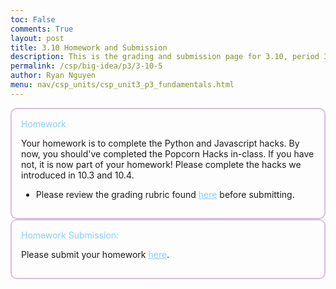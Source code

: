 ```yaml
---
toc: False
comments: True
layout: post
title: 3.10 Homework and Submission
description: This is the grading and submission page for 3.10, period 3. Review the rubric, and when you are ready, submit!
permalink: /csp/big-idea/p3/3-10-5
author: Ryan Nguyen
menu: nav/csp_units/csp_unit3_p3_fundamentals.html
---
```


<div style="border: 2px solid #D8BFD8; padding: 15px; border-radius: 10px;">
  <span style="color: #87CEFA;">Homework</span>

  <p>
    Your homework is to complete the Python and Javascript hacks. By now, you should've completed the Popcorn Hacks in-class. If you have not, it is now part of your homework! Please complete the hacks we introduced in 10.3 and 10.4.
  </p>

  <ul>
    <li>
      Please review the grading rubric found <a href="https://github.com/Ryan378-code/pages/issues/4" style="color: #87CEFA;">here</a> before submitting.
    </li>
  </ul>
</div>


<div style="border: 2px solid #D8BFD8; padding: 15px; border-radius: 10px;">
  <span style="color: #87CEFA;">Homework Submission:</span>
  <p>
    Please submit your homework <a href="https://github.com/Ryan378-code/pages/issues/2" style="color: #87CEFA;">here</a>.
  </p>
</div>

